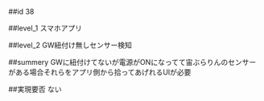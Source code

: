 ##id
38

##level_1
スマホアプリ

##level_2
GW紐付け無しセンサー検知

##summery
GWに紐付けてないが電源がONになってて宙ぶらりんのセンサーがある場合それらをアプリ側から拾ってあげれるUIが必要

##実現要否
ない


